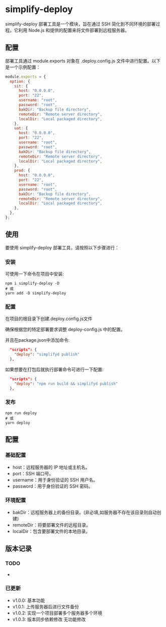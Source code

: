 # simplify-deploy
simplify-deploy 部署工具是一个模块，旨在通过 SSH 简化到不同环境的部署过程。它利用 Node.js 和提供的配置来将文件部署到远程服务器。

## 配置
部署工具通过 module.exports 对象在 .deploy.config.js 文件中进行配置。以下是一个示例配置：

```javascript
module.exports = {
  option: {
    sit: {
      host: "0.0.0.0",
      port: "22",
      username: "root",
      password: "root",
      bakDir: "Backup file directory",
      remoteDir: "Remote server directory",
      localDir: "Local packaged directory",
    },
    uat: {
      host: "0.0.0.0",
      port: "22",
      username: "root",
      password: "root",
      bakDir: "Backup file directory",
      remoteDir: "Remote server directory",
      localDir: "Local packaged directory",
    },
    prod: {
      host: "0.0.0.0",
      port: "22",
      username: "root",
      password: "root",
      bakDir: "Backup file directory",
      remoteDir: "Remote server directory",
      localDir: "Local packaged directory",
    },
  },
};
```
## 使用
要使用 simplify-deploy 部署工具，请按照以下步骤进行：

### 安装
可使用一下命令在项目中安装:
```shell
npm i simplify-deploy -D
# 或
yarn add -D simplify-deploy
```
### 配置
在项目的根目录下创建.deploy.config.js文件

确保根据您的特定部署要求调整 deploy-config.js 中的配置。

并且在package.json中添加命令:
```json
  "scripts": {
    "deploy": "simplifyd publish"
  },
```
如果想要在打包后就执行部署命令可进行一下配置:
```json
  "scripts": {
    "deploy": "npm run build && simplifyd publish"
  },
```
### 发布

```shell
npm run deploy
# 或
yarn deploy
```

## 配置

### 基础配置
- host：远程服务器的 IP 地址或主机名。
- port：SSH 端口号。
- username：用于身份验证的 SSH 用户名。
- password：用于身份验证的 SSH 密码。
### 环境配置
- bakDir：远程服务器上的备份目录。(非必填,如服务器不存在该目录则自动创建) 
- remoteDir：将要部署文件的远程目录。
- localDir：包含要部署文件的本地目录。

## 版本记录
### TODO
- 
### 已更新
- v1.0.0: 基本功能
- v1.0.1: 上传服务器后进行文件备份
- v1.0.2: 实现一个项目部署多个服务器多个环境
- v1.0.3: 版本同步依赖修改 无功能修改